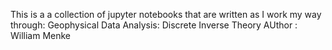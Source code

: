 This is a a collection of jupyter notebooks 
that are written as I work my way through:
Geophysical Data Analysis: Discrete Inverse Theory
AUthor : William Menke


